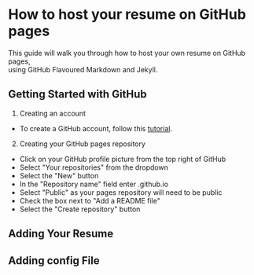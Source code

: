 # How to host your resume on GitHub pages  
This guide will walk you through how to host your own resume on GitHub pages,  
using GitHub Flavoured Markdown and Jekyll.

## Getting Started with GitHub
1. Creating an account
  - To create a GitHub account, follow this <a href="https://docs.github.com/en/get-started/signing-up-for-github/signing-up-for-a-new-github-account">tutorial</a>.
2. Creating your GitHub pages repository
- Click on your GitHub profile picture from the top right of GitHub
- Select "Your repositories" from the dropdown
- Select the "New" button
- In the "Repository name" field enter <profileName>.github.io
- Select "Public" as your pages repository will need to be public
- Check the box next to "Add a README file"
- Select the "Create repository" button

## Adding Your Resume

## Adding config File

##
